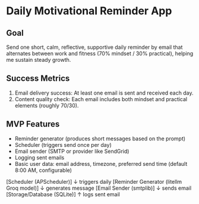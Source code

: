 # Daily Motivational Reminder App

## Goal
Send one short, calm, reflective, supportive daily reminder by email that alternates between work and fitness (70% mindset / 30% practical), helping me sustain steady growth.

## Success Metrics
1. Email delivery success: At least one email is sent and received each day.
2. Content quality check: Each email includes both mindset and practical elements (roughly 70/30).

## MVP Features
- Reminder generator (produces short messages based on the prompt)
- Scheduler (triggers send once per day)
- Email sender (SMTP or provider like SendGrid)
- Logging sent emails
- Basic user data: email address, timezone, preferred send time (default 8:00 AM, configurable)


[Scheduler (APScheduler)] 
        ↓ triggers daily
[Reminder Generator (litellm Groq model)]
        ↓ generates message
[Email Sender (smtplib)]
        ↓ sends email
[Storage/Database (SQLite)]
        ↑ logs sent email
